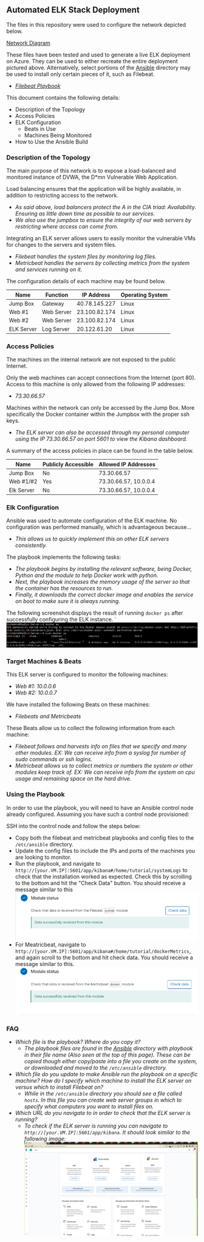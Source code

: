 ## Automated ELK Stack Deployment

The files in this repository were used to configure the network depicted below.

[Network Diagram](Diagrams/NetworkDiagram.drawio.png)

These files have been tested and used to generate a live ELK deployment on Azure. They can be used to either recreate the entire deployment pictured above. Alternatively, select portions of the [Ansible](Ansible) directory may be used to install only certain pieces of it, such as Filebeat.

  - _[Filebeat Playbook](Ansible/Filebeat-Playbook.yml)_

This document contains the following details:
- Description of the Topology
- Access Policies
- ELK Configuration
  - Beats in Use
  - Machines Being Monitored
- How to Use the Ansible Build


### Description of the Topology

The main purpose of this network is to expose a load-balanced and monitored instance of DVWA, the D*mn Vulnerable Web Application.

Load balancing ensures that the application will be highly available, in addition to restricting access to the network.
- _As said above, load balancers protect the A in the CIA triad: Availability. Ensuring as little down time as possible to our services._ 
- _We also use the jumpbox to ensure the integrity of our web servers by restricting where access can come from._

Integrating an ELK server allows users to easily monitor the vulnerable VMs for changes to the servers and system files.
- _Filebeat handles the system files by monitoring log files._
- _Metricbeat handles the servers by collecting metrics from the system and services running on it._

The configuration details of each machine may be found below.

| Name       | Function     | IP Address    | Operating System |
|------------|--------------|---------------|------------------|
| Jump Box   | Gateway      | 40.78.145.227 | Linux            |
| Web #1     | Web Server   | 23.100.82.174 | Linux            |
| Web #2     | Web Server   | 23.100.82.174 | Linux            |
| ELK Server | Log Server   | 20.122.61.20  | Linux            |

### Access Policies

The machines on the internal network are not exposed to the public Internet. 

Only the web machines can accept connections from the Internet (port 80). Access to this machine is only allowed from the following IP addresses:
- _73.30.66.57_

Machines within the network can only be accessed by the Jump Box. More specifically the Docker container within the Jumpbox with the proper ssh keys.
- _The ELK server can also be accessed through my personal computer using the IP 73.30.66.57 on port 5601 to view the Kibana dashboard._

A summary of the access policies in place can be found in the table below.

| Name       | Publicly Accessible | Allowed IP Addresses  |
|------------|---------------------|-----------------------|
| Jump Box   | No                  | 73.30.66.57           |
| Web #1/#2  | Yes                 | 73.30.66.57, 10.0.0.4 |
| Elk Server | No                  | 73.30.66.57, 10.0.0.4 |

### Elk Configuration

Ansible was used to automate configuration of the ELK machine. No configuration was performed manually, which is advantageous because...
- _This allows us to quickly implement this on other ELK servers consistently._

The playbook implements the following tasks:
- _The playbook begins by installing the relevant software, being Docker, Python and the module to help Docker work with python._
- _Next, the playbook increases the memory usage of the server so that the container has the resources to run._
- _Finally, it downloads the correct docker image and enables the service on boot to make sure it is always running._

The following screenshot displays the result of running `docker ps` after successfully configuring the ELK instance.
`
![](Images/DockerPS.png)

### Target Machines & Beats
This ELK server is configured to monitor the following machines:
- _Web #1: 10.0.0.6_
- _Web #2: 10.0.0.7_

We have installed the following Beats on these machines:
- _Filebeats and Metricbeats_

These Beats allow us to collect the following information from each machine:
- _Filebeat follows and harvests info on files that we specify and many other modules. EX: We can receive info from a syslog for number of sudo commands or ssh logins._
- _Metricbeat allows us to collect metrics or numbers the system or other modules keep track of. EX: We can receive info from the system on cpu usage and remaining space on the hard drive._

### Using the Playbook
In order to use the playbook, you will need to have an Ansible control node already configured. Assuming you have such a control node provisioned: 

SSH into the control node and follow the steps below:
- Copy both the filebeat and metricbeat playbooks and config files to the `/etc/ansible` directory.
- Update the config files to include the IPs and ports of the machines you are looking to monitor.
- Run the playbook, and navigate to `http://[your.VM.IP]:5601/app/kibana#/home/tutorial/systemLogs` to check that the installation worked as expected. Check this by scrolling to the bottom and hit the "Check Data" button. You should receive a message similar to this
![](Images/FileBeat.PNG)
- For Meatricbeat, navigate to `http://[your.VM.IP]:5601/app/kibana#/home/tutorial/dockerMetrics`, and again scroll to the bottom and hit check data. You should receive a message similar to this.
![](Images/MetricBeat.PNG)

### FAQ
- _Which file is the playbook? Where do you copy it?_
  - _The playbook files are found in the [Ansible](Ansible) directory with playbook in their file name (Also seen at the top of this page). These can be copied though either copy/paste into a file you create on the system, or downloaded and moved to the `/etc/ansible` directory._
- _Which file do you update to make Ansible run the playbook on a specific machine? How do I specify which machine to install the ELK server on versus which to install Filebeat on?_
  - _While in the `/etc/ansible` directory you should see a file called `hosts`. In this file you can create web server groups in which to specify what computers you want to install files on._
- _Which URL do you navigate to in order to check that the ELK server is running?_
  - _To check if the ELK server is running you can navigate to `http://[your.VM.IP]:5601/app/kibana`. It should look similar to the following image:_
![](Images/Kibana.PNG)
